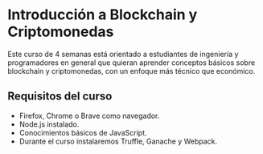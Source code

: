 # Introducción a Blockchain y Criptomonedas

Este curso de 4 semanas está orientado a estudiantes de ingeniería y programadores en general que quieran aprender conceptos básicos sobre blockchain y criptomonedas, con un enfoque más técnico que económico.

## Requisitos del curso

* Firefox, Chrome o Brave como navegador.
* Node.js instalado.
* Conocimientos básicos de JavaScript.
* Durante el curso instalaremos Truffle, Ganache y Webpack.
